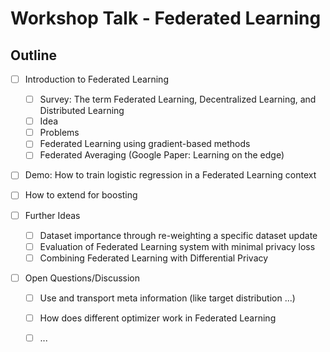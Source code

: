 # Workshop Talk - Federated Learning

## Outline

- [ ] Introduction to Federated Learning 
    - [ ] Survey: The term Federated Learning, Decentralized Learning, and Distributed Learning
    - [ ] Idea
    - [ ] Problems
    - [ ] Federated Learning using gradient-based methods
    - [ ] Federated Averaging (Google Paper: Learning on the edge)
    
- [ ] Demo: How to train logistic regression in a Federated Learning context

- [ ] How to extend for boosting

- [ ] Further Ideas
    - [ ] Dataset importance through re-weighting a specific dataset update
    - [ ] Evaluation of Federated Learning system with minimal privacy loss
    - [ ] Combining Federated Learning with Differential Privacy
    
- [ ] Open Questions/Discussion
    - [ ] Use and transport meta information (like target distribution ...)
    - [ ] How does different optimizer work in Federated Learning
    - [ ] ...
    
